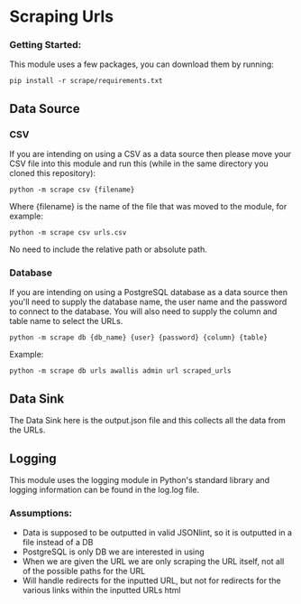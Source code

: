 # Scraping Urls

### Getting Started:

This module uses a few packages, you can download them by running:

`pip install -r scrape/requirements.txt`


## Data Source

### CSV

If you are intending on using a CSV as a data source then please move your CSV file into this module and run this (while in the same directory you cloned this repository):

`python -m scrape csv {filename}`

Where {filename} is the name of the file that was moved to the module, for example:

`python -m scrape csv urls.csv`

No need to include the relative path or absolute path.

### Database

If you are intending on using a PostgreSQL database as a data source then you'll need to supply the database name, the user name and the password to connect to the database. You will also need to supply the column and table name to select the URLs.

`python -m scrape db {db_name} {user} {password} {column} {table}`

Example:

`python -m scrape db urls awallis admin url scraped_urls`

## Data Sink

The Data Sink here is the output.json file and this collects all the data from the URLs.

## Logging

This module uses the logging module in Python's standard library and logging information can be found in the log.log file.

### Assumptions:

- Data is supposed to be outputted in valid JSONlint, so it is outputted in a file instead of a DB
- PostgreSQL is only DB we are interested in using
- When we are given the URL we are only scraping the URL itself, not all of the possible paths for the URL
- Will handle redirects for the inputted URL, but not for redirects for the various links within the inputted URLs html
